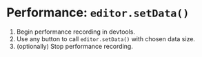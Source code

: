 # Performance: `editor.setData()`

1. Begin performance recording in devtools.
1. Use any button to call `editor.setData()` with chosen data size.
1. (optionally) Stop performance recording.
